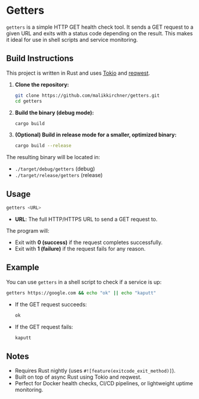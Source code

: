 # Getters

`getters` is a simple HTTP GET health check tool. It sends a GET request to a given URL and exits with a status code depending on the result. This makes it ideal for use in shell scripts and service monitoring.

## Build Instructions

This project is written in Rust and uses [Tokio](https://tokio.rs/) and [reqwest](https://docs.rs/reqwest/).

1. **Clone the repository:**

   ```bash
   git clone https://github.com/malikkirchner/getters.git
   cd getters
   ```

2. **Build the binary (debug mode):**

   ```bash
   cargo build
   ```

3. **(Optional) Build in release mode for a smaller, optimized binary:**

   ```bash
   cargo build --release
   ```

The resulting binary will be located in:

* `./target/debug/getters` (debug)
* `./target/release/getters` (release)

## Usage

```bash
getters <URL>
```

* **URL**: The full HTTP/HTTPS URL to send a GET request to.

The program will:

* Exit with **0 (success)** if the request completes successfully.
* Exit with **1 (failure)** if the request fails for any reason.

## Example

You can use `getters` in a shell script to check if a service is up:

```bash
getters https://google.com && echo "ok" || echo "kaputt"
```

* If the GET request succeeds:

  ```txt
  ok
  ```

* If the GET request fails:

  ```txt
  kaputt
  ```

## Notes

* Requires Rust nightly (uses `#![feature(exitcode_exit_method)]`).
* Built on top of async Rust using Tokio and reqwest.
* Perfect for Docker health checks, CI/CD pipelines, or lightweight uptime monitoring.
